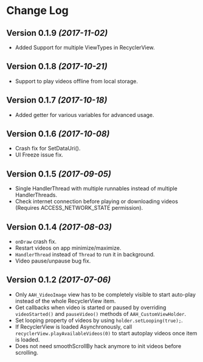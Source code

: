 Change Log
==========

Version 0.1.9 *(2017-11-02)*
----------------------------

 * Added Support for multiple ViewTypes in RecyclerView.
 
Version 0.1.8 *(2017-10-21)*
----------------------------

 * Support to play videos offline from local storage.
 
Version 0.1.7 *(2017-10-18)*
----------------------------

 * Added getter for various variables for advanced usage.
 
Version 0.1.6 *(2017-10-08)*
----------------------------

 * Crash fix for SetDataUri().
 * UI Freeze issue fix.
 
Version 0.1.5 *(2017-09-05)*
----------------------------

 * Single HandlerThread with multiple runnables instead of multiple HandlerThreads.
 * Check internet connection before playing or downloading videos (Requires ACCESS_NETWORK_STATE permission).
 
Version 0.1.4 *(2017-08-03)*
----------------------------

 * `onDraw` crash fix.
 * Restart videos on app minimize/maximize.
 * `HandlerThread` instead of `Thread` to run it in background.
 * Video pause/unpause bug fix.

Version 0.1.2 *(2017-07-06)*
----------------------------

 * Only `AAH_VideoImage` view has to be completely visible to start auto-play instead of the whole RecyclerView item.
 * Get callbacks when video is started or paused by overriding `videoStarted()` and `pauseVideo()` methods of `AAH_CustomViewHolder`.
 * Set looping property of videos by using `holder.setLooping(true);`.
 * If RecyclerView is loaded Asynchronously, call `recyclerView.playAvailableVideos(0)` to start autoplay videos once item is loaded.
 * Does not need smoothScrollBy hack anymore to init videos before scrolling.
